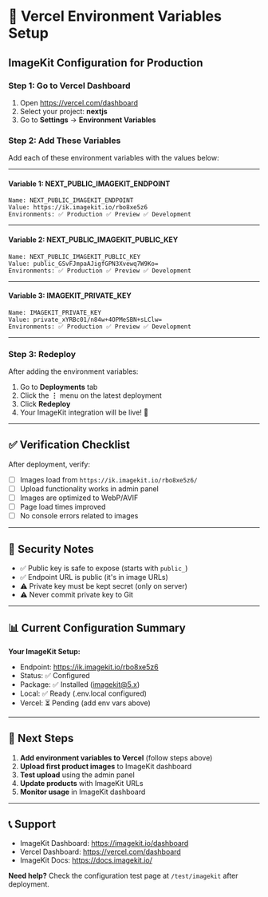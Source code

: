 # 🚀 Vercel Environment Variables Setup

## ImageKit Configuration for Production

### Step 1: Go to Vercel Dashboard
1. Open https://vercel.com/dashboard
2. Select your project: **nextjs**
3. Go to **Settings** → **Environment Variables**

### Step 2: Add These Variables

Add each of these environment variables with the values below:

---

#### Variable 1: NEXT_PUBLIC_IMAGEKIT_ENDPOINT
```
Name: NEXT_PUBLIC_IMAGEKIT_ENDPOINT
Value: https://ik.imagekit.io/rbo8xe5z6
Environments: ✅ Production ✅ Preview ✅ Development
```

---

#### Variable 2: NEXT_PUBLIC_IMAGEKIT_PUBLIC_KEY
```
Name: NEXT_PUBLIC_IMAGEKIT_PUBLIC_KEY
Value: public_GSvFJmpaAJigfGPN3Xvewq7W9Ko=
Environments: ✅ Production ✅ Preview ✅ Development
```

---

#### Variable 3: IMAGEKIT_PRIVATE_KEY
```
Name: IMAGEKIT_PRIVATE_KEY
Value: private_xYRBc01/n84w+4OPMeSBN+sLClw=
Environments: ✅ Production ✅ Preview ✅ Development
```

---

### Step 3: Redeploy

After adding the environment variables:

1. Go to **Deployments** tab
2. Click the **⋮** menu on the latest deployment
3. Click **Redeploy**
4. Your ImageKit integration will be live! 🎉

---

## ✅ Verification Checklist

After deployment, verify:

- [ ] Images load from `https://ik.imagekit.io/rbo8xe5z6/`
- [ ] Upload functionality works in admin panel
- [ ] Images are optimized to WebP/AVIF
- [ ] Page load times improved
- [ ] No console errors related to images

---

## 🔐 Security Notes

- ✅ Public key is safe to expose (starts with `public_`)
- ✅ Endpoint URL is public (it's in image URLs)
- ⚠️ Private key must be kept secret (only on server)
- ⚠️ Never commit private key to Git

---

## 📊 Current Configuration Summary

**Your ImageKit Setup:**
- Endpoint: https://ik.imagekit.io/rbo8xe5z6
- Status: ✅ Configured
- Package: ✅ Installed (imagekit@5.x)
- Local: ✅ Ready (.env.local configured)
- Vercel: ⏳ Pending (add env vars above)

---

## 🎯 Next Steps

1. **Add environment variables to Vercel** (follow steps above)
2. **Upload first product images** to ImageKit dashboard
3. **Test upload** using the admin panel
4. **Update products** with ImageKit URLs
5. **Monitor usage** in ImageKit dashboard

---

## 📞 Support

- ImageKit Dashboard: https://imagekit.io/dashboard
- Vercel Dashboard: https://vercel.com/dashboard
- ImageKit Docs: https://docs.imagekit.io/

**Need help?** Check the configuration test page at `/test/imagekit` after deployment.
